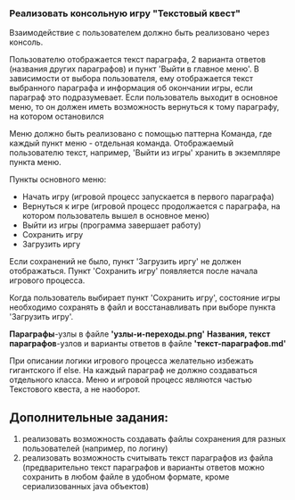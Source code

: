 ### Реализовать консольную игру "Текстовый квест"

Взаимодействие с пользователем должно быть реализовано через консоль.

Пользователю отображается текст параграфа, 2 варианта ответов (названия других параграфов) и пункт 'Выйти в главное
меню'.
В зависимости от выбора пользователя, ему отображается текст выбранного параграфа и информация об окончании игры, если
параграф это подразумевает.
Если пользователь выходит в основное меню, то он должен иметь возможность вернуться к тому параграфу, на котором
остановился

Меню должно быть реализовано с помощью паттерна Команда, где каждый пункт меню - отдельная команда. Отображаемый
пользователю текст, например, 'Выйти из игры' хранить в экземпляре пункта меню.

Пункты основного меню:

* Начать игру (игровой процесс запускается в первого параграфа)
* Вернуться к игре (игровой процесс продолжается с параграфа, на котором пользователь вышел в основное меню)
* Выйти из игры (программа завершает работу)
* Сохранить игру
* Загрузить иргу

Если сохранений не было, пункт 'Загрузить иргу' не должен отображаться. Пункт 'Сохранить игру' появляется после начала
игрового процесса.

Когда пользователь выбирает пункт 'Сохранить игру',
состояние игры необходимо сохранять в файл и восстанавливать при выборе пункта 'Загрузить игру'.

**Параграфы**-узлы в файле **'узлы-и-переходы.png'**
**Названия, текст параграфов**-узлов и варианты ответов в файле **'текст-параграфов.md'**

При описании логики игрового процесса желательно избежать гигантского if else.
На каждый параграф не должно создаваться отдельного класса.
Меню и игровой процесс являются частью Текстового квеста, а не наоборот.

## Дополнительные задания:

1. реализовать возможность создавать файлы сохранения для разных пользователей (например, по логину)
2. реализовать возможность считывать текст параграфов из файла (предварительно текст параграфов и варианты ответов можно
   сохранить в любом файле в удобном формате, кроме сериализованных java объектов)

